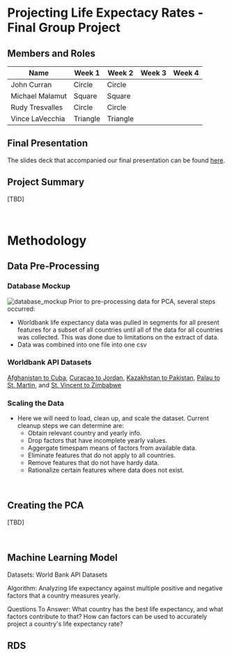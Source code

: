 # Projecting Life Expectacy Rates - Final Group Project
## Members and Roles
| Name | Week 1 | Week 2 | Week 3 | Week 4 |
| --- |  --- | --- | --- | --- |
| John Curran | Circle | Circle |||
| Michael Malamut | Square | Square ||
| Rudy Tresvalles | Circle | Circle |||
| Vince LaVecchia | Triangle | Triangle |||

## Final Presentation
The slides deck that accompanied our final presentation can be found [here](https://docs.google.com/presentation/d/100R_4NxA1Hv28CinWRYU4MvfusqSZ3mnPtDEoqfejDk/edit?usp=sharing).

## Project Summary
[TBD]

</br>

# Methodology

## Data Pre-Processing
### Database Mockup
![database_mockup](https://user-images.githubusercontent.com/97328622/173137861-e0658876-c653-4316-ba57-99cbcd52f648.png)
Prior to pre-processing data for PCA, several steps occurred:
* Worldbank life expectancy data was pulled in segments for all present features for a subset of all countries until all of the data for all countries was collected.  This was done due to limitations on the extract of data.
* Data was combined into one file into one csv

### Worldbank API Datasets
[Afghanistan to Cuba](https://data.worldbank.org/?locations=AF-AL-DZ-AS-AD-AO-AG-AR-AM-AW-AU-AT-AZ-BS-BH-BD-BB-BY-BE-BZ-BJ-BM-BT-BO-BA-BW-BR-VG-BN-BG-BF-BI-CV-KH-CA-KY-CF-TD-JG-CL-CN-CO-KM-CG-CD-CR-CI-HR-CU), [Curacao to Jordan](https://data.worldbank.org/?locations=CW-CY-CZ-DK-DJ-DM-DO-EC-EG-SV-GQ-ER-EE-SZ-ET-FO-FJ-FI-FR-PF-GA-GM-GE-DE-GH-GI-GR-GL-GD-GU-GT-GN-GW-GY-HT-HN-HK-HU-IS-IN-ID-IR-IQ-IE-IM-IL-IT-JM-JP-JO), [Kazakhstan to Pakistan](https://data.worldbank.org/?locations=KZ-KR-KP-KE-KW-KI-XK-KG-LA-LB-LR-LI-LU-LV-LS-LY-LT-MO-MW-MY-MG-MV-ML-MR-MU-MT-MH-MX-FM-MD-MC-MN-ME-MA-MM-MZ-NA-NP-NC-NI-NG-NZ-MP-NL-NE-MK-NO-OM-PK), [Palau to St. Martin](https://data.worldbank.org/?locations=PW-PA-PG-PY-PE-PH-PL-PT-PR-QA-RO-RU-RW-WS-SM-ST-SA-SN-RS-SC-SL-SG-SX-SK-SI-SB-SO-ZA-SS-ES-LK-KN-LC-MF), and [St. Vincent to Zimbabwe](https://data.worldbank.org/?locations=VC-SD-SR-SE-CH-SY-TJ-TZ-TH-TL-TG-TO-TT-TN-TM-TC-TV-UG-UA-AE-GB-US-UY-UZ-VU-VE-VN-VI-YE-ZM-ZW)

### Scaling the Data
* Here we will need to load, clean up, and scale the dataset. Current cleanup steps we can determine are:
    * Obtain relevant country and yearly info.
    * Drop factors that have incomplete yearly values.
    * Aggergate timespam means of factors from available data.
    * Eliminate features that do not apply to all countries.
    * Remove features that do not have hardy data.
    * Rationalize certain features where data does not exist.

</br>

## Creating the PCA
[TBD]

</br>

## Machine Learning Model
Datasets: World Bank API Datasets

Algorithm: Analyzing life expectancy against multiple positive and negative factors that a country measures yearly.

Questions To Answer: What country has the best life expectancy, and what factors contribute to that? How can factors can be used to accurately project a country's life expectancy rate?

## RDS
